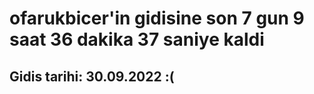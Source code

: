 # ofarukbicer'in gidisine son 7 gun 9 saat 36 dakika 37 saniye kaldi

## Gidis tarihi: 30.09.2022 :(